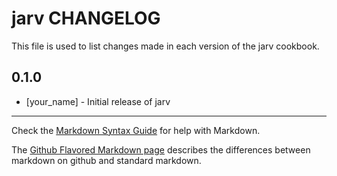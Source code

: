 jarv CHANGELOG
==============

This file is used to list changes made in each version of the jarv cookbook.

0.1.0
-----
- [your_name] - Initial release of jarv

- - -
Check the [Markdown Syntax Guide](http://daringfireball.net/projects/markdown/syntax) for help with Markdown.

The [Github Flavored Markdown page](http://github.github.com/github-flavored-markdown/) describes the differences between markdown on github and standard markdown.

